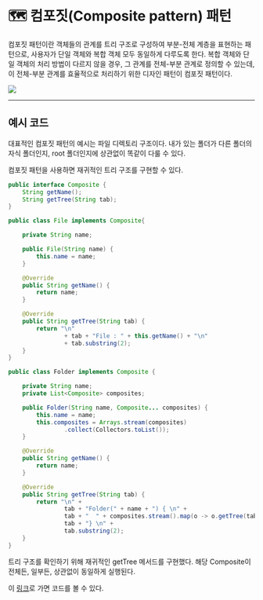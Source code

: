 # 🗺 컴포짓(Composite pattern) 패턴
<p>컴포짓 패턴이란 객체들의 관계를 트리 구조로 구성하여 부분-전체 계층을 표현하는 패턴으로, 사용자가 단일 객체와 복합 객체 모두 동일하게 다루도록 한다. 복합 객체와 단일 객체의 처리 방법이 다르지 않을 경우, 그 관계를 전체-부분 관계로 정의할 수 있는데, 이 전체-부분 관계를 효율적으로 처리하기 위한 디자인 패턴이 컴포짓 패턴이다. </p>

<img src="https://t1.daumcdn.net/cfile/tistory/99E9FF455C84AF1E20">

---

## 예시 코드

<p>대표적인 컴포짓 패턴의 예시는 파일 디렉토리 구조이다. 내가 있는 폴더가 다른 폴더의 자식 폴더인지, root 폴더인지에 상관없이 똑같이 다룰 수 있다. </p>
<p>컴포짓 패턴을 사용하면 재귀적인 트리 구조를 구현할 수 있다.</p>

```java
public interface Composite {
    String getName();
    String getTree(String tab);
}
```

```java
public class File implements Composite{

    private String name;

    public File(String name) {
        this.name = name;
    }

    @Override
    public String getName() {
        return name;
    }

    @Override
    public String getTree(String tab) {
        return "\n"
                + tab + "File : " + this.getName() + "\n"
                + tab.substring(2);
    }
}
```

```java
public class Folder implements Composite {

    private String name;
    private List<Composite> composites;

    public Folder(String name, Composite... composites) {
        this.name = name;
        this.composites = Arrays.stream(composites)
                .collect(Collectors.toList());
    }

    @Override
    public String getName() {
        return name;
    }

    @Override
    public String getTree(String tab) {
        return "\n" +
                tab + "Folder(" + name + ") { \n" +
                tab + "  " + composites.stream().map(o -> o.getTree(tab + "    ")).collect(Collectors.toList()) + "\n" +
                tab + "} \n" +
                tab.substring(2);
    }
}
```

트리 구조를 확인하기 위해 재귀적인 getTree 메서드를 구현했다. 해당 Composite이 전체든, 일부든, 상관없이 동일하게 실행된다.

이 <a href="https://github.com/rlaisqls/GoF-DesignPatterns/tree/master/src/main/java/com/study/gof/designpattrens/_02_StructuralPatterns/composite">링크</a>로 가면 코드를 볼 수 있다.
